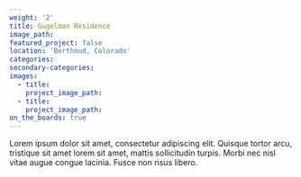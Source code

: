 ```yaml
---
weight: '2'
title: Gugelman Residence
image_path:
featured_project: false
location: 'Berthoud, Colorado'
categories:
secondary-categories:
images:
  - title:
    project_image_path:
  - title:
    project_image_path:
on_the_boards: true
---
```


Lorem ipsum dolor sit amet, consectetur adipiscing elit. Quisque tortor arcu, tristique sit amet lorem sit amet, mattis sollicitudin turpis. Morbi nec nisl vitae augue congue lacinia. Fusce non risus libero.